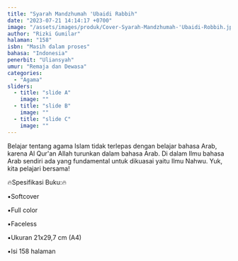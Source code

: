 ```yaml
---
title: "Syarah Mandzhumah 'Ubaidi Rabbih"
date: "2023-07-21 14:14:17 +0700"
image: "/assets/images/produk/Cover-Syarah-Mandzhumah-'Ubaidi-Robbih.jpg"
author: "Rizki Gumilar"
halaman: "158"
isbn: "Masih dalam proses"
bahasa: "Indonesia"
penerbit: "Uliansyah"
umur: "Remaja dan Dewasa"
categories: 
  - "Agama"
sliders: 
  - title: "slide A"
    image: ""
  - title: "slide B"
    image: ""
  - title: "slide C"
    image: ""
---
```


Belajar tentang agama Islam tidak terlepas dengan belajar bahasa Arab, karena Al Qur'an Allah turunkan dalam bahasa Arab.
Di dalam Ilmu bahasa Arab sendiri ada yang fundamental untuk dikuasai yaitu Ilmu Nahwu.
Yuk, kita pelajari bersama!



🔥Spesifikasi Buku:🔥

▪️Softcover

▪️Full color

▪️Faceless

▪️Ukuran 21x29,7 cm (A4)

▪️Isi 158 halaman
